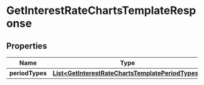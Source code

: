 
# GetInterestRateChartsTemplateResponse

## Properties
Name | Type | Description | Notes
------------ | ------------- | ------------- | -------------
**periodTypes** | [**List&lt;GetInterestRateChartsTemplatePeriodTypes&gt;**](GetInterestRateChartsTemplatePeriodTypes.md) |  |  [optional]



